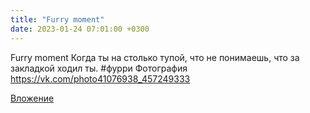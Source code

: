 ```yaml
---
title: "Furry moment"
date: 2023-01-24 07:01:00 +0300
---
```


Furry moment
Когда ты на столько тупой, что не понимаешь, что за закладкой ходил ты.
#фурри
Фотография
https://vk.com/photo41076938_457249333

[Вложение](https://vk.com/photo41076938_457249333)
